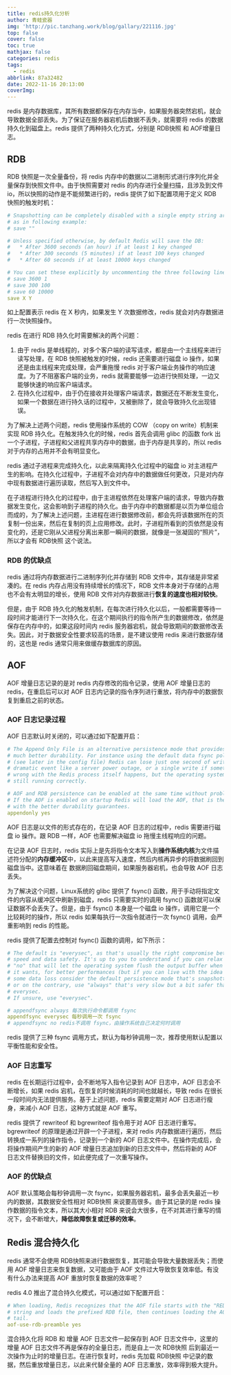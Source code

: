 ```yaml
---
title: redis持久化分析
author: 青蛙瓷器
img: 'http://pic.tanzhang.work/blog/gallary/221116.jpg'
top: false
cover: false
toc: true
mathjax: false
categories: redis
tags:
  - redis
abbrlink: 87a32482
date: 2022-11-16 20:13:00
coverImg:
---
```

redis 是内存数据库，其所有数据都保存在内存当中，如果服务器突然宕机，就会导致数据全部丢失。为了保证在服务器宕机后数据不丢失，就需要将 redis 的数据持久化到磁盘上。redis 提供了两种持久化方式，分别是 RDB快照 和 AOF增量日志。

## RDB

RDB 快照是一次全量备份，将 redis 内存中的数据以二进制形式进行序列化并全量保存到快照文件中。由于快照需要对 redis 的内存进行全量扫描，且涉及到文件 io，所以快照的动作是不能频繁进行的，redis 提供了如下配置项用于定义 RDB 快照的触发时机：

```yml
# Snapshotting can be completely disabled with a single empty string argument
# as in following example:
# save ""

# Unless specified otherwise, by default Redis will save the DB:
#   * After 3600 seconds (an hour) if at least 1 key changed
#   * After 300 seconds (5 minutes) if at least 100 keys changed
#   * After 60 seconds if at least 10000 keys changed

# You can set these explicitly by uncommenting the three following lines.
# save 3600 1
# save 300 100
# save 60 10000
save X Y
```

如上配置表示 redis 在 X 秒内，如果发生 Y 次数据修改，redis 就会对内存数据进行一次快照操作。

redis 在进行 RDB 持久化时需要解决的两个问题：

1. 由于 redis 是单线程的，对多个客户端的读写请求，都是由一个主线程来进行读写处理，在 RDB 快照被触发的时候，redis 还需要进行磁盘 io 操作，如果还是由主线程来完成处理，会严重拖慢 redis 对于客户端业务操作的响应速度。为了不阻塞客户端的业务，redis 就需要能够一边进行快照处理，一边又能够快速的响应客户端请求。
2. 在持久化过程中，由于仍在接收并处理客户端请求，数据还在不断发生变化，如果一个数据在进行持久话的过程中，又被删除了，就会导致持久化出现错误。

为了解决上述两个问题，redis 使用操作系统的 COW （copy on write）机制来实现 RDB 持久化。在触发持久化的时候，redis 首先会调用 glibc 的函数 fork 出一个子进程，子进程和父进程共享内存中的数据，由于内存是共享的，所以 redis 对于内存的占用并不会有明显变化。

redis 通过子进程来完成持久化，以此来隔离持久化过程中的磁盘 io 对主进程产生的影响。在持久化过程中，子进程不会对内存中的数据做任何更改，只是对内存中现有数据进行遍历读取，然后写入到文件中。

在子进程进行持久化的过程中，由于主进程依然在处理客户端的请求，导致内存数据发生变化，这会影响到子进程的持久化。由于内存中的数据都是以页为单位组合而成的，为了解决上述问题，主进程在进行数据修改前，都会先将该数据所在的页复制一份出来，然后在复制的页上应用修改。此时，子进程所看到的页依然是没有变化的，还是它刚从父进程分离出来那一瞬间的数据，就像是一张凝固的“照片”，所以才会有 RDB快照 这个说法。

### RDB 的优缺点

redis 通过将内存数据进行二进制序列化并存储到 RDB 文件中，其存储是非常紧凑的。在 redis 内存占用没有持续增长的情况下，RDB 文件本身对于存储的占用也不会有太明显的增长，使用 RDB 文件对内存数据进行**恢复的速度也相对较快**。

但是，由于 RDB 持久化的触发机制，在每次进行持久化以后，一般都需要等待一段时间才能进行下一次持久化，在这个期间执行的指令所产生的数据修改，依然是保存在内存中的，如果这段时间内 redis 服务器宕机，就会导致期间的数据修改丢失。因此，对于数据安全性要求较高的场景，是不建议使用 redis 来进行数据存储的，这也是 redis 通常只用来做缓存数据库的原因。

## AOF

AOF 增量日志记录的是对 redis 内存修改的指令记录，使用 AOF 增量日志的 redis，在重启后可以对 AOF 日志内记录的指令序列进行重放，将内存中的数据恢复到重启之前的状态。

### AOF 日志记录过程

AOF 日志默认时关闭的，可以通过如下配置开启：

```yml
# The Append Only File is an alternative persistence mode that provides
# much better durability. For instance using the default data fsync policy
# (see later in the config file) Redis can lose just one second of writes in a
# dramatic event like a server power outage, or a single write if something
# wrong with the Redis process itself happens, but the operating system is
# still running correctly.

# AOF and RDB persistence can be enabled at the same time without problems.
# If the AOF is enabled on startup Redis will load the AOF, that is the file
# with the better durability guarantees.
appendonly yes
```

AOF 日志是以文件的形式存在的，在记录 AOF 日志的过程中，redis 需要进行磁盘 io 操作。跟 RDB 一样，AOF 也需要解决磁盘 io 拖慢主线程响应的问题。

在记录 AOF 日志时，redis 实际上是先将指令文本写入到**操作系统内核**为文件描述符分配的**内存缓冲区**中，以此来提高写入速度，然后内核再异步的将数据刷回到磁盘当中。这意味着在 数据刷回磁盘期间，如果服务器宕机，也会导致 AOF 日志丢失。

为了解决这个问题，Linux系统的 glibc 提供了 fsync() 函数，用于手动将指定文件的内容从缓冲区中刷新到磁盘，redis 只需要实时的调用 fsync() 函数就可以保证数据不会丢失了。但是，由于 fsync() 本身是一个磁盘 io 操作，调用它是一个比较耗时的操作，所以 redis 如果每执行一次指令就进行一次 fsync() 调用，会严重影响到 redis 的性能。

redis 提供了配置去控制对 fsync() 函数的调用，如下所示：

```yml
# The default is "everysec", as that's usually the right compromise between
# speed and data safety. It's up to you to understand if you can relax this to
# "no" that will let the operating system flush the output buffer when
# it wants, for better performances (but if you can live with the idea of
# some data loss consider the default persistence mode that's snapshotting),
# or on the contrary, use "always" that's very slow but a bit safer than
# everysec.
# If unsure, use "everysec".

# appendfsync always 每次执行命令都调用 fsync
appendfsync everysec 每秒调用一次 fsync
# appendfsync no redis不调用 fsync，由操作系统自己决定何时调用
```

redis 提供了三种 fsync 调用方式，默认为每秒钟调用一次，推荐使用默认配置以平衡性能和安全性。

### AOF 日志重写

redis 在长期运行过程中，会不断地写入指令记录到 AOF 日志中，AOF 日志会不断增长，如果 redis 宕机，在恢复的时候消耗的时间也就越长，导致 redis 在很长一段时间内无法提供服务。基于上述问题，redis 需要定期对 AOF 日志进行瘦身，来减小 AOF 日志，这种方式就是 AOF 重写。

redis 提供了 rewriteof  和 bgrewriteof 指令用于对 AOF 日志进行重写。bgrewriteof 的原理是通过开辟一个子进程，来对 redis 内存数据进行遍历，然后转换成一系列的操作指令，记录到一个新的 AOF 日志文件中。在操作完成后，会将操作期间产生的新的 AOF 增量日志追加到新的日志文件中，然后将新的 AOF 日志文件替换旧的文件，如此便完成了一次重写操作。

### AOF 的优缺点

AOF 默认策略会每秒钟调用一次 fsync，如果服务器宕机，最多会丢失最近一秒内的数据，其数据安全性相对 RDB快照 来说要高很多。由于其记录的是 redis 操作数据的指令文本，所以其大小相对 RDB 来说会大很多，在不对其进行重写的情况下，会不断增大，**降低故障恢复或迁移的效率**。

## Redis 混合持久化

redis 通常不会使用 RDB快照来进行数据恢复，其可能会导致大量数据丢失；而使用 AOF 增量日志来恢复数据，又可能由于 AOF 文件过大导致恢复效率低。有没有什么办法来提高 AOF 重放时恢复数据的效率呢？

redis 4.0 推出了混合持久化模式，可以通过如下配置开启：

```yml
# When loading, Redis recognizes that the AOF file starts with the "REDIS"
# string and loads the prefixed RDB file, then continues loading the AOF
# tail.
aof-use-rdb-preamble yes
```

混合持久化将 RDB 和 增量 AOF 日志文件一起保存到 AOF 日志文件中，这里的增量 AOF 日志文件不再是保存的全量日志，而是自上一次 RDB快照 后到最近一次操作为止时的增量日志。在进行恢复时，redis 先加载 RDB快照 中记录的数据，然后重放增量日志，以此来代替全量的 AOF 日志重放，效率得到极大提升。
